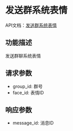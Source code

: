 # 发送群系统表情

API文档：[发送群系统表情](https://napcat.apifox.cn/226855594e0.md)

## 功能描述
发送群聊系统表情

## 请求参数
- group_id: 群号
- face_id: 表情ID

## 响应参数
- message_id: 消息ID
